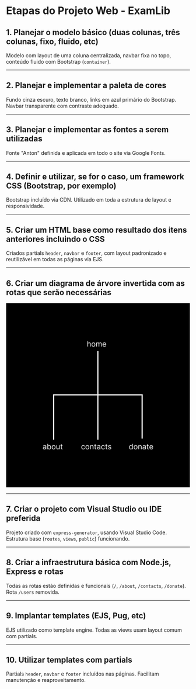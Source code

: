 # Etapas do Projeto Web - ExamLib

## 1. Planejar o modelo básico (duas colunas, três colunas, fixo, fluido, etc)
 Modelo com layout de uma coluna centralizada, navbar fixa no topo, conteúdo fluido com Bootstrap (`container`).

---

## 2. Planejar e implementar a paleta de cores
 Fundo cinza escuro, texto branco, links em azul primário do Bootstrap. Navbar transparente com contraste adequado.

---

## 3. Planejar e implementar as fontes a serem utilizadas
 Fonte "Anton" definida e aplicada em todo o site via Google Fonts.

---

## 4. Definir e utilizar, se for o caso, um framework CSS (Bootstrap, por exemplo)
 Bootstrap incluído via CDN. Utilizado em toda a estrutura de layout e responsividade.

---

## 5. Criar um HTML base como resultado dos itens anteriores incluindo o CSS
 Criados partials `header`, `navbar` e `footer`, com layout padronizado e reutilizável em todas as páginas via EJS.

---

## 6. Criar um diagrama de árvore invertida com as rotas que serão necessárias
 ![diagrama de rotas](/public/images/diagrama.svg)


---

## 7. Criar o projeto com Visual Studio ou IDE preferida
 Projeto criado com `express-generator`, usando Visual Studio Code. Estrutura base (`routes`, `views`, `public`) funcionando.

---

## 8. Criar a infraestrutura básica com Node.js, Express e rotas
 Todas as rotas estão definidas e funcionais (`/`, `/about`, `/contacts`, `/donate`). Rota `/users` removida.

---

## 9. Implantar templates (EJS, Pug, etc)
 EJS utilizado como template engine. Todas as views usam layout comum com partials.

---

## 10. Utilizar templates com partials
 Partials `header`, `navbar` e `footer` incluídos nas páginas. Facilitam manutenção e reaproveitamento.


#